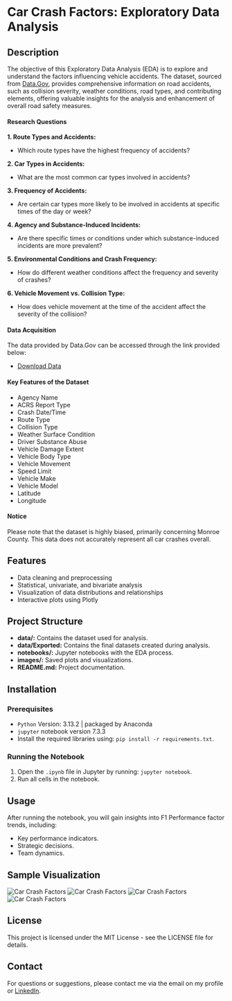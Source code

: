 # Car Crash Factors: Exploratory Data Analysis

## Description

The objective of this Exploratory Data Analysis (EDA) is to explore and understand the factors influencing vehicle accidents. The dataset, sourced from [Data.Gov](https://catalog.data.gov/dataset/crash-reporting-drivers-data), provides comprehensive information on road accidents, such as collision severity, weather conditions, road types, and contributing elements, offering valuable insights for the analysis and enhancement of overall road safety measures.

#### Research Questions

**1. Route Types and Accidents:**
- Which route types have the highest frequency of accidents?

**2. Car Types in Accidents:**
- What are the most common car types involved in accidents?

**3. Frequency of Accidents:**
- Are certain car types more likely to be involved in accidents at specific times of the day or week?

**4. Agency and Substance-Induced Incidents:**
- Are there specific times or conditions under which substance-induced incidents are more prevalent?

**5. Environmental Conditions and Crash Frequency:**
- How do different weather conditions affect the frequency and severity of crashes?

**6. Vehicle Movement vs. Collision Type:**
- How does vehicle movement at the time of the accident affect the severity of the collision?

#### Data Acquisition

The data provided by Data.Gov can be accessed through the link provided below:
- [Download Data](https://catalog.data.gov/dataset/crash-reporting-drivers-data)

#### Key Features of the Dataset

- Agency Name	
- ACRS Report Type	
- Crash Date/Time	
- Route Type	
- Collision Type	
- Weather	Surface Condition	
- Driver Substance Abuse	
- Vehicle Damage Extent	
- Vehicle Body Type	
- Vehicle Movement	
- Speed Limit	
- Vehicle Make	
- Vehicle Model	
- Latitude	
- Longitude

#### Notice
Please note that the dataset is highly biased, primarily concerning Monroe County. This data does not accurately represent all car crashes overall.

## Features
- Data cleaning and preprocessing
- Statistical, univariate, and bivariate analysis
- Visualization of data distributions and relationships
- Interactive plots using Plotly

## Project Structure
- **data/:** Contains the dataset used for analysis.
- **data/Exported:** Contains the final datasets created during analysis.
- **notebooks/:** Jupyter notebooks with the EDA process.
- **images/:** Saved plots and visualizations.
- **README.md:** Project documentation.

## Installation
### Prerequisites
- `Python` Version: 3.13.2 | packaged by Anaconda
- `jupyter` notebook version 7.3.3
- Install the required libraries using: `pip install -r requirements.txt`.

### Running the Notebook

1. Open the `.ipynb` file in Jupyter by running: `jupyter notebook`.
2. Run all cells in the notebook.

## Usage
After running the notebook, you will gain insights into F1 Performance factor trends, including:
- Key performance indicators. 
- Strategic decisions.
- Team dynamics.

## Sample Visualization
![Car Crash Factors](/images/newplot.png)
![Car Crash Factors](/images/newplot2.png)
![Car Crash Factors](/images/newplot3.png)
![Car Crash Factors](/images/newplot4.png)

## License
This project is licensed under the MIT License - see the LICENSE file for details.

## Contact
For questions or suggestions, please contact me via the email on my profile or [LinkedIn](https://www.linkedin.com/in/christine-coomans/).
